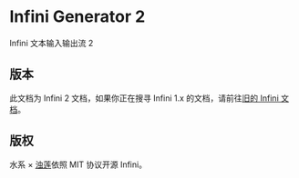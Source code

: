 # Infini Generator 2

<!-- start index -->
Infini 文本输入输出流 2

## 版本

此文档为 Infini 2 文档，如果你正在搜寻 Infini 1.x 的文档，请前往[旧的 Infini 文档](./docs/v1.0/README.md)。

## 版权

水系 × [浊莲](https://github.com/noctisynth)依照 MIT 协议开源 Infini。
<!-- end index -->